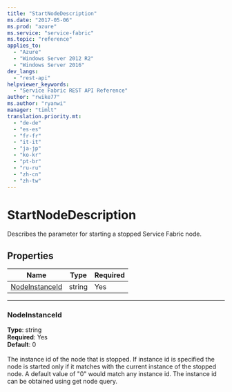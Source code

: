```yaml
---
title: "StartNodeDescription"
ms.date: "2017-05-06"
ms.prod: "azure"
ms.service: "service-fabric"
ms.topic: "reference"
applies_to: 
  - "Azure"
  - "Windows Server 2012 R2"
  - "Windows Server 2016"
dev_langs: 
  - "rest-api"
helpviewer_keywords: 
  - "Service Fabric REST API Reference"
author: "rwike77"
ms.author: "ryanwi"
manager: "timlt"
translation.priority.mt: 
  - "de-de"
  - "es-es"
  - "fr-fr"
  - "it-it"
  - "ja-jp"
  - "ko-kr"
  - "pt-br"
  - "ru-ru"
  - "zh-cn"
  - "zh-tw"
---
```

# StartNodeDescription

Describes the parameter for starting a stopped Service Fabric node.

## Properties
| Name | Type | Required |
| --- | --- | --- |
| [NodeInstanceId](#nodeinstanceid) | string | Yes |

____
### NodeInstanceId
__Type__: string <br/>
__Required__: Yes<br/>
__Default__: 0 <br/>
<br/>
The instance id of the node that is stopped. If instance id is specified the node is started only if it matches with the current instance of the stopped node. A default value of "0" would match any instance id. The instance id can be obtained using get node query.
